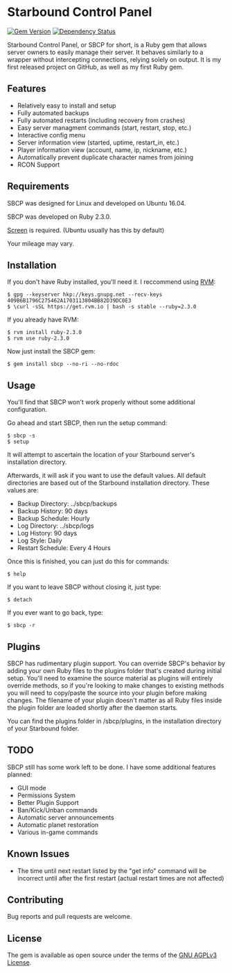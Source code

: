 # Starbound Control Panel
[![Gem Version](https://badge.fury.io/rb/sbcp.svg)](https://badge.fury.io/rb/sbcp) [![Dependency Status](https://gemnasium.com/badges/github.com/Kazyyk/SBCP.svg)](https://gemnasium.com/github.com/Kazyyk/SBCP)


Starbound Control Panel, or SBCP for short, is a Ruby gem that allows server owners to easily manage their server. It behaves similarly to a wrapper without intercepting connections, relying solely on output. It is my first released project on GitHub, as well as my first Ruby gem.

## Features

* Relatively easy to install and setup
* Fully automated backups
* Fully automated restarts (including recovery from crashes)
* Easy server managment commands (start, restart, stop, etc.)
* Interactive config menu
* Server information view (started, uptime, restart_in, etc.)
* Player information view (account, name, ip, nickname, etc.)
* Automatically prevent duplicate character names from joining
* RCON Support

## Requirements

SBCP was designed for Linux and developed on Ubuntu 16.04.

SBCP was developed on Ruby 2.3.0.

[Screen](https://help.ubuntu.com/community/Screen) is required. (Ubuntu usually has this by default)

Your mileage may vary.

## Installation

If you don't have Ruby installed, you'll need it.
I reccommend using [RVM](https://rvm.io/rvm/install):

    $ gpg --keyserver hkp://keys.gnupg.net --recv-keys 409B6B1796C275462A1703113804BB82D39DC0E3
    $ \curl -sSL https://get.rvm.io | bash -s stable --ruby=2.3.0

If you already have RVM:

    $ rvm install ruby-2.3.0
    $ rvm use ruby-2.3.0

Now just install the SBCP gem:

    $ gem install sbcp --no-ri --no-rdoc

## Usage

You'll find that SBCP won't work properly without some additional configuration.

Go ahead and start SBCP, then run the setup command:

    $ sbcp -s
    $ setup
    
It will attempt to ascertain the location of your Starbound server's installation directory.

Afterwards, it will ask if you want to use the default values. All default directories are based out of the Starbound installation directory. These values are:
* Backup Directory: ../sbcp/backups
* Backup History: 90 days
* Backup Schedule: Hourly
* Log Directory: ../sbcp/logs
* Log History: 90 days
* Log Style: Daily
* Restart Schedule: Every 4 Hours

Once this is finished, you can just do this for commands:

    $ help
    
If you want to leave SBCP without closing it, just type:

	$ detach

If you ever want to go back, type:

	$ sbcp -r

## Plugins

SBCP has rudimentary plugin support. You can override SBCP's behavior by adding your own Ruby files to the plugins folder that's created during initial setup. You'll need to examine the source material as plugins will entirely override methods, so if you're looking to make changes to existing methods you will need to copy/paste the source into your plugin before making changes. The filename of your plugin doesn't matter as all Ruby files inside the plugin folder are loaded shortly after the daemon starts.

You can find the plugins folder in /sbcp/plugins, in the installation directory of your Starbound folder.

## TODO

SBCP still has some work left to be done. I have some additional features planned:

* GUI mode
* Permissions System
* Better Plugin Support
* Ban/Kick/Unban commands
* Automatic server announcements
* Automatic planet restoration
* Various in-game commands

## Known Issues

* The time until next restart listed by the "get info" command will be incorrect until after the first restart (actual restart times are not affected)

## Contributing

Bug reports and pull requests are welcome.


## License

The gem is available as open source under the terms of the [GNU AGPLv3 License](https://opensource.org/licenses/AGPL-3.0).

